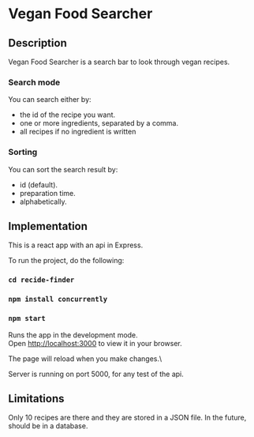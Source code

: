 # Vegan Food Searcher

## Description

Vegan Food Searcher is a search bar to look through vegan recipes.

### Search mode

You can search either by:
- the id of the recipe you want.
- one or more ingredients, separated by a comma.
- all recipes if no ingredient is written

### Sorting

You can sort the search result by:
- id (default).
- preparation time.
- alphabetically.

## Implementation

This is a react app with an api in Express. 

To run the project, do the following:

### `cd recide-finder`
### `npm install concurrently`
### `npm start`

Runs the app in the development mode.\
Open [http://localhost:3000](http://localhost:3000) to view it in your browser.

The page will reload when you make changes.\

Server is running on port 5000, for any test of the api.

## Limitations

Only 10 recipes are there and they are stored in a JSON file. In the future, should be in a database.

